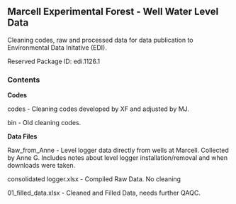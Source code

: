 ## Marcell Experimental Forest - Well Water Level Data

Cleaning codes, raw and processed data for data publication to Environmental Data Initative (EDI). 

Reserved Package ID: edi.1126.1

### Contents

**Codes**

codes - Cleaning codes developed by XF and adjusted by MJ.  

bin - Old cleaning codes. 

**Data Files**

Raw_from_Anne - Level logger data directly from wells at Marcell. Collected by Anne G. Includes notes about level logger installation/removal and when downloads were taken. 

consolidated logger.xlsx - Compiled Raw Data. No cleaning

01_filled_data.xlsx - Cleaned and Filled Data, needs further QAQC. 
